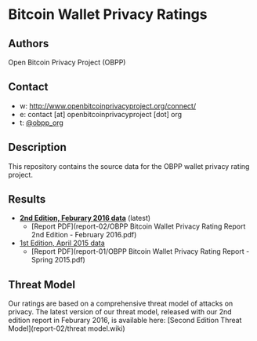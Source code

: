 Bitcoin Wallet Privacy Ratings
==============================

## Authors

Open Bitcoin Privacy Project (OBPP)

## Contact

* w: http://www.openbitcoinprivacyproject.org/connect/
* e: contact [at] openbitcoinprivacyproject [dot] org
* t: [@obpp_org](https://twitter.com/obpp_org)

## Description

This repository contains the source data for the OBPP wallet privacy rating project.

## Results

* [**2nd Edition, Feburary 2016 data**](report-02/) (latest)
  * [Report PDF](report-02/OBPP Bitcoin Wallet Privacy Rating Report 2nd Edition - February 2016.pdf)
* [1st Edition, April 2015 data](report-01/)
  * [Report PDF](report-01/OBPP Bitcoin Wallet Privacy Rating Report - Spring 2015.pdf)

## Threat Model

Our ratings are based on a comprehensive threat model of attacks on privacy. The latest version of our threat model, released with our 2nd edition report in Feburary 2016, is available here:
[Second Edition Threat Model](report-02/threat model.wiki)

